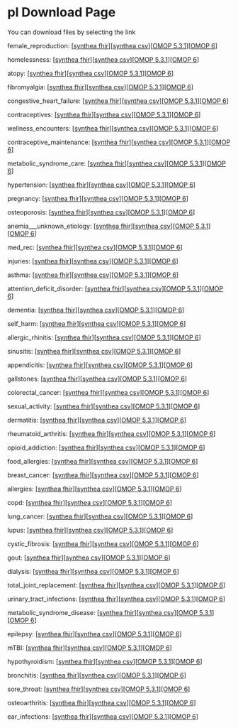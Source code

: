 # pl Download Page #
You can download files by selecting the link

female_reproduction: [[synthea fhir](https://github.com/science-automation/healthcare-europe-sample/raw/pl/pl/female_reproduction_synthea_fhir.zip)][[synthea csv](https://github.com/science-automation/healthcare-europe-sample/raw/pl/pl/female_reproduction_synthea_csv.zip)][[OMOP 5.3.1](https://github.com/science-automation/healthcare-europe-sample/raw/pl/pl/female_reproduction_omop_531.zip)][[OMOP 6](https://github.com/science-automation/healthcare-europe-sample/raw/pl/pl/female_reproduction_omop_6.zip)]

homelessness: [[synthea fhir](https://github.com/science-automation/healthcare-europe-sample/raw/pl/pl/homelessness_synthea_fhir.zip)][[synthea csv](https://github.com/science-automation/healthcare-europe-sample/raw/pl/pl/homelessness_synthea_csv.zip)][[OMOP 5.3.1](https://github.com/science-automation/healthcare-europe-sample/raw/pl/pl/homelessness_omop_531.zip)][[OMOP 6](https://github.com/science-automation/healthcare-europe-sample/raw/pl/pl/homelessness_omop_6.zip)]

atopy: [[synthea fhir](https://github.com/science-automation/healthcare-europe-sample/raw/pl/pl/atopy_synthea_fhir.zip)][[synthea csv](https://github.com/science-automation/healthcare-europe-sample/raw/pl/pl/atopy_synthea_csv.zip)][[OMOP 5.3.1](https://github.com/science-automation/healthcare-europe-sample/raw/pl/pl/atopy_omop_531.zip)][[OMOP 6](https://github.com/science-automation/healthcare-europe-sample/raw/pl/pl/atopy_omop_6.zip)]

fibromyalgia: [[synthea fhir](https://github.com/science-automation/healthcare-europe-sample/raw/pl/pl/fibromyalgia_synthea_fhir.zip)][[synthea csv](https://github.com/science-automation/healthcare-europe-sample/raw/pl/pl/fibromyalgia_synthea_csv.zip)][[OMOP 5.3.1](https://github.com/science-automation/healthcare-europe-sample/raw/pl/pl/fibromyalgia_omop_531.zip)][[OMOP 6](https://github.com/science-automation/healthcare-europe-sample/raw/pl/pl/fibromyalgia_omop_6.zip)]

congestive_heart_failure: [[synthea fhir](https://github.com/science-automation/healthcare-europe-sample/raw/pl/pl/congestive_heart_failure_synthea_fhir.zip)][[synthea csv](https://github.com/science-automation/healthcare-europe-sample/raw/pl/pl/congestive_heart_failure_synthea_csv.zip)][[OMOP 5.3.1](https://github.com/science-automation/healthcare-europe-sample/raw/pl/pl/congestive_heart_failure_omop_531.zip)][[OMOP 6](https://github.com/science-automation/healthcare-europe-sample/raw/pl/pl/congestive_heart_failure_omop_6.zip)]

contraceptives: [[synthea fhir](https://github.com/science-automation/healthcare-europe-sample/raw/pl/pl/contraceptives_synthea_fhir.zip)][[synthea csv](https://github.com/science-automation/healthcare-europe-sample/raw/pl/pl/contraceptives_synthea_csv.zip)][[OMOP 5.3.1](https://github.com/science-automation/healthcare-europe-sample/raw/pl/pl/contraceptives_omop_531.zip)][[OMOP 6](https://github.com/science-automation/healthcare-europe-sample/raw/pl/pl/contraceptives_omop_6.zip)]

wellness_encounters: [[synthea fhir](https://github.com/science-automation/healthcare-europe-sample/raw/pl/pl/wellness_encounters_synthea_fhir.zip)][[synthea csv](https://github.com/science-automation/healthcare-europe-sample/raw/pl/pl/wellness_encounters_synthea_csv.zip)][[OMOP 5.3.1](https://github.com/science-automation/healthcare-europe-sample/raw/pl/pl/wellness_encounters_omop_531.zip)][[OMOP 6](https://github.com/science-automation/healthcare-europe-sample/raw/pl/pl/wellness_encounters_omop_6.zip)]

contraceptive_maintenance: [[synthea fhir](https://github.com/science-automation/healthcare-europe-sample/raw/pl/pl/contraceptive_maintenance_synthea_fhir.zip)][[synthea csv](https://github.com/science-automation/healthcare-europe-sample/raw/pl/pl/contraceptive_maintenance_synthea_csv.zip)][[OMOP 5.3.1](https://github.com/science-automation/healthcare-europe-sample/raw/pl/pl/contraceptive_maintenance_omop_531.zip)][[OMOP 6](https://github.com/science-automation/healthcare-europe-sample/raw/pl/pl/contraceptive_maintenance_omop_6.zip)]

metabolic_syndrome_care: [[synthea fhir](https://github.com/science-automation/healthcare-europe-sample/raw/pl/pl/metabolic_syndrome_care_synthea_fhir.zip)][[synthea csv](https://github.com/science-automation/healthcare-europe-sample/raw/pl/pl/metabolic_syndrome_care_synthea_csv.zip)][[OMOP 5.3.1](https://github.com/science-automation/healthcare-europe-sample/raw/pl/pl/metabolic_syndrome_care_omop_531.zip)][[OMOP 6](https://github.com/science-automation/healthcare-europe-sample/raw/pl/pl/metabolic_syndrome_care_omop_6.zip)]

hypertension: [[synthea fhir](https://github.com/science-automation/healthcare-europe-sample/raw/pl/pl/hypertension_synthea_fhir.zip)][[synthea csv](https://github.com/science-automation/healthcare-europe-sample/raw/pl/pl/hypertension_synthea_csv.zip)][[OMOP 5.3.1](https://github.com/science-automation/healthcare-europe-sample/raw/pl/pl/hypertension_omop_531.zip)][[OMOP 6](https://github.com/science-automation/healthcare-europe-sample/raw/pl/pl/hypertension_omop_6.zip)]

pregnancy: [[synthea fhir](https://github.com/science-automation/healthcare-europe-sample/raw/pl/pl/pregnancy_synthea_fhir.zip)][[synthea csv](https://github.com/science-automation/healthcare-europe-sample/raw/pl/pl/pregnancy_synthea_csv.zip)][[OMOP 5.3.1](https://github.com/science-automation/healthcare-europe-sample/raw/pl/pl/pregnancy_omop_531.zip)][[OMOP 6](https://github.com/science-automation/healthcare-europe-sample/raw/pl/pl/pregnancy_omop_6.zip)]

osteoporosis: [[synthea fhir](https://github.com/science-automation/healthcare-europe-sample/raw/pl/pl/osteoporosis_synthea_fhir.zip)][[synthea csv](https://github.com/science-automation/healthcare-europe-sample/raw/pl/pl/osteoporosis_synthea_csv.zip)][[OMOP 5.3.1](https://github.com/science-automation/healthcare-europe-sample/raw/pl/pl/osteoporosis_omop_531.zip)][[OMOP 6](https://github.com/science-automation/healthcare-europe-sample/raw/pl/pl/osteoporosis_omop_6.zip)]

anemia___unknown_etiology: [[synthea fhir](https://github.com/science-automation/healthcare-europe-sample/raw/pl/pl/anemia___unknown_etiology_synthea_fhir.zip)][[synthea csv](https://github.com/science-automation/healthcare-europe-sample/raw/pl/pl/anemia___unknown_etiology_synthea_csv.zip)][[OMOP 5.3.1](https://github.com/science-automation/healthcare-europe-sample/raw/pl/pl/anemia___unknown_etiology_omop_531.zip)][[OMOP 6](https://github.com/science-automation/healthcare-europe-sample/raw/pl/pl/anemia___unknown_etiology_omop_6.zip)]

med_rec: [[synthea fhir](https://github.com/science-automation/healthcare-europe-sample/raw/pl/pl/med_rec_synthea_fhir.zip)][[synthea csv](https://github.com/science-automation/healthcare-europe-sample/raw/pl/pl/med_rec_synthea_csv.zip)][[OMOP 5.3.1](https://github.com/science-automation/healthcare-europe-sample/raw/pl/pl/med_rec_omop_531.zip)][[OMOP 6](https://github.com/science-automation/healthcare-europe-sample/raw/pl/pl/med_rec_omop_6.zip)]

injuries: [[synthea fhir](https://github.com/science-automation/healthcare-europe-sample/raw/pl/pl/injuries_synthea_fhir.zip)][[synthea csv](https://github.com/science-automation/healthcare-europe-sample/raw/pl/pl/injuries_synthea_csv.zip)][[OMOP 5.3.1](https://github.com/science-automation/healthcare-europe-sample/raw/pl/pl/injuries_omop_531.zip)][[OMOP 6](https://github.com/science-automation/healthcare-europe-sample/raw/pl/pl/injuries_omop_6.zip)]

asthma: [[synthea fhir](https://github.com/science-automation/healthcare-europe-sample/raw/pl/pl/asthma_synthea_fhir.zip)][[synthea csv](https://github.com/science-automation/healthcare-europe-sample/raw/pl/pl/asthma_synthea_csv.zip)][[OMOP 5.3.1](https://github.com/science-automation/healthcare-europe-sample/raw/pl/pl/asthma_omop_531.zip)][[OMOP 6](https://github.com/science-automation/healthcare-europe-sample/raw/pl/pl/asthma_omop_6.zip)]

attention_deficit_disorder: [[synthea fhir](https://github.com/science-automation/healthcare-europe-sample/raw/pl/pl/attention_deficit_disorder_synthea_fhir.zip)][[synthea csv](https://github.com/science-automation/healthcare-europe-sample/raw/pl/pl/attention_deficit_disorder_synthea_csv.zip)][[OMOP 5.3.1](https://github.com/science-automation/healthcare-europe-sample/raw/pl/pl/attention_deficit_disorder_omop_531.zip)][[OMOP 6](https://github.com/science-automation/healthcare-europe-sample/raw/pl/pl/attention_deficit_disorder_omop_6.zip)]

dementia: [[synthea fhir](https://github.com/science-automation/healthcare-europe-sample/raw/pl/pl/dementia_synthea_fhir.zip)][[synthea csv](https://github.com/science-automation/healthcare-europe-sample/raw/pl/pl/dementia_synthea_csv.zip)][[OMOP 5.3.1](https://github.com/science-automation/healthcare-europe-sample/raw/pl/pl/dementia_omop_531.zip)][[OMOP 6](https://github.com/science-automation/healthcare-europe-sample/raw/pl/pl/dementia_omop_6.zip)]

self_harm: [[synthea fhir](https://github.com/science-automation/healthcare-europe-sample/raw/pl/pl/self_harm_synthea_fhir.zip)][[synthea csv](https://github.com/science-automation/healthcare-europe-sample/raw/pl/pl/self_harm_synthea_csv.zip)][[OMOP 5.3.1](https://github.com/science-automation/healthcare-europe-sample/raw/pl/pl/self_harm_omop_531.zip)][[OMOP 6](https://github.com/science-automation/healthcare-europe-sample/raw/pl/pl/self_harm_omop_6.zip)]

allergic_rhinitis: [[synthea fhir](https://github.com/science-automation/healthcare-europe-sample/raw/pl/pl/allergic_rhinitis_synthea_fhir.zip)][[synthea csv](https://github.com/science-automation/healthcare-europe-sample/raw/pl/pl/allergic_rhinitis_synthea_csv.zip)][[OMOP 5.3.1](https://github.com/science-automation/healthcare-europe-sample/raw/pl/pl/allergic_rhinitis_omop_531.zip)][[OMOP 6](https://github.com/science-automation/healthcare-europe-sample/raw/pl/pl/allergic_rhinitis_omop_6.zip)]

sinusitis: [[synthea fhir](https://github.com/science-automation/healthcare-europe-sample/raw/pl/pl/sinusitis_synthea_fhir.zip)][[synthea csv](https://github.com/science-automation/healthcare-europe-sample/raw/pl/pl/sinusitis_synthea_csv.zip)][[OMOP 5.3.1](https://github.com/science-automation/healthcare-europe-sample/raw/pl/pl/sinusitis_omop_531.zip)][[OMOP 6](https://github.com/science-automation/healthcare-europe-sample/raw/pl/pl/sinusitis_omop_6.zip)]

appendicitis: [[synthea fhir](https://github.com/science-automation/healthcare-europe-sample/raw/pl/pl/appendicitis_synthea_fhir.zip)][[synthea csv](https://github.com/science-automation/healthcare-europe-sample/raw/pl/pl/appendicitis_synthea_csv.zip)][[OMOP 5.3.1](https://github.com/science-automation/healthcare-europe-sample/raw/pl/pl/appendicitis_omop_531.zip)][[OMOP 6](https://github.com/science-automation/healthcare-europe-sample/raw/pl/pl/appendicitis_omop_6.zip)]

gallstones: [[synthea fhir](https://github.com/science-automation/healthcare-europe-sample/raw/pl/pl/gallstones_synthea_fhir.zip)][[synthea csv](https://github.com/science-automation/healthcare-europe-sample/raw/pl/pl/gallstones_synthea_csv.zip)][[OMOP 5.3.1](https://github.com/science-automation/healthcare-europe-sample/raw/pl/pl/gallstones_omop_531.zip)][[OMOP 6](https://github.com/science-automation/healthcare-europe-sample/raw/pl/pl/gallstones_omop_6.zip)]

colorectal_cancer: [[synthea fhir](https://github.com/science-automation/healthcare-europe-sample/raw/pl/pl/colorectal_cancer_synthea_fhir.zip)][[synthea csv](https://github.com/science-automation/healthcare-europe-sample/raw/pl/pl/colorectal_cancer_synthea_csv.zip)][[OMOP 5.3.1](https://github.com/science-automation/healthcare-europe-sample/raw/pl/pl/colorectal_cancer_omop_531.zip)][[OMOP 6](https://github.com/science-automation/healthcare-europe-sample/raw/pl/pl/colorectal_cancer_omop_6.zip)]

sexual_activity: [[synthea fhir](https://github.com/science-automation/healthcare-europe-sample/raw/pl/pl/sexual_activity_synthea_fhir.zip)][[synthea csv](https://github.com/science-automation/healthcare-europe-sample/raw/pl/pl/sexual_activity_synthea_csv.zip)][[OMOP 5.3.1](https://github.com/science-automation/healthcare-europe-sample/raw/pl/pl/sexual_activity_omop_531.zip)][[OMOP 6](https://github.com/science-automation/healthcare-europe-sample/raw/pl/pl/sexual_activity_omop_6.zip)]

dermatitis: [[synthea fhir](https://github.com/science-automation/healthcare-europe-sample/raw/pl/pl/dermatitis_synthea_fhir.zip)][[synthea csv](https://github.com/science-automation/healthcare-europe-sample/raw/pl/pl/dermatitis_synthea_csv.zip)][[OMOP 5.3.1](https://github.com/science-automation/healthcare-europe-sample/raw/pl/pl/dermatitis_omop_531.zip)][[OMOP 6](https://github.com/science-automation/healthcare-europe-sample/raw/pl/pl/dermatitis_omop_6.zip)]

rheumatoid_arthritis: [[synthea fhir](https://github.com/science-automation/healthcare-europe-sample/raw/pl/pl/rheumatoid_arthritis_synthea_fhir.zip)][[synthea csv](https://github.com/science-automation/healthcare-europe-sample/raw/pl/pl/rheumatoid_arthritis_synthea_csv.zip)][[OMOP 5.3.1](https://github.com/science-automation/healthcare-europe-sample/raw/pl/pl/rheumatoid_arthritis_omop_531.zip)][[OMOP 6](https://github.com/science-automation/healthcare-europe-sample/raw/pl/pl/rheumatoid_arthritis_omop_6.zip)]

opioid_addiction: [[synthea fhir](https://github.com/science-automation/healthcare-europe-sample/raw/pl/pl/opioid_addiction_synthea_fhir.zip)][[synthea csv](https://github.com/science-automation/healthcare-europe-sample/raw/pl/pl/opioid_addiction_synthea_csv.zip)][[OMOP 5.3.1](https://github.com/science-automation/healthcare-europe-sample/raw/pl/pl/opioid_addiction_omop_531.zip)][[OMOP 6](https://github.com/science-automation/healthcare-europe-sample/raw/pl/pl/opioid_addiction_omop_6.zip)]

food_allergies: [[synthea fhir](https://github.com/science-automation/healthcare-europe-sample/raw/pl/pl/food_allergies_synthea_fhir.zip)][[synthea csv](https://github.com/science-automation/healthcare-europe-sample/raw/pl/pl/food_allergies_synthea_csv.zip)][[OMOP 5.3.1](https://github.com/science-automation/healthcare-europe-sample/raw/pl/pl/food_allergies_omop_531.zip)][[OMOP 6](https://github.com/science-automation/healthcare-europe-sample/raw/pl/pl/food_allergies_omop_6.zip)]

breast_cancer: [[synthea fhir](https://github.com/science-automation/healthcare-europe-sample/raw/pl/pl/breast_cancer_synthea_fhir.zip)][[synthea csv](https://github.com/science-automation/healthcare-europe-sample/raw/pl/pl/breast_cancer_synthea_csv.zip)][[OMOP 5.3.1](https://github.com/science-automation/healthcare-europe-sample/raw/pl/pl/breast_cancer_omop_531.zip)][[OMOP 6](https://github.com/science-automation/healthcare-europe-sample/raw/pl/pl/breast_cancer_omop_6.zip)]

allergies: [[synthea fhir](https://github.com/science-automation/healthcare-europe-sample/raw/pl/pl/allergies_synthea_fhir.zip)][[synthea csv](https://github.com/science-automation/healthcare-europe-sample/raw/pl/pl/allergies_synthea_csv.zip)][[OMOP 5.3.1](https://github.com/science-automation/healthcare-europe-sample/raw/pl/pl/allergies_omop_531.zip)][[OMOP 6](https://github.com/science-automation/healthcare-europe-sample/raw/pl/pl/allergies_omop_6.zip)]

copd: [[synthea fhir](https://github.com/science-automation/healthcare-europe-sample/raw/pl/pl/copd_synthea_fhir.zip)][[synthea csv](https://github.com/science-automation/healthcare-europe-sample/raw/pl/pl/copd_synthea_csv.zip)][[OMOP 5.3.1](https://github.com/science-automation/healthcare-europe-sample/raw/pl/pl/copd_omop_531.zip)][[OMOP 6](https://github.com/science-automation/healthcare-europe-sample/raw/pl/pl/copd_omop_6.zip)]

lung_cancer: [[synthea fhir](https://github.com/science-automation/healthcare-europe-sample/raw/pl/pl/lung_cancer_synthea_fhir.zip)][[synthea csv](https://github.com/science-automation/healthcare-europe-sample/raw/pl/pl/lung_cancer_synthea_csv.zip)][[OMOP 5.3.1](https://github.com/science-automation/healthcare-europe-sample/raw/pl/pl/lung_cancer_omop_531.zip)][[OMOP 6](https://github.com/science-automation/healthcare-europe-sample/raw/pl/pl/lung_cancer_omop_6.zip)]

lupus: [[synthea fhir](https://github.com/science-automation/healthcare-europe-sample/raw/pl/pl/lupus_synthea_fhir.zip)][[synthea csv](https://github.com/science-automation/healthcare-europe-sample/raw/pl/pl/lupus_synthea_csv.zip)][[OMOP 5.3.1](https://github.com/science-automation/healthcare-europe-sample/raw/pl/pl/lupus_omop_531.zip)][[OMOP 6](https://github.com/science-automation/healthcare-europe-sample/raw/pl/pl/lupus_omop_6.zip)]

cystic_fibrosis: [[synthea fhir](https://github.com/science-automation/healthcare-europe-sample/raw/pl/pl/cystic_fibrosis_synthea_fhir.zip)][[synthea csv](https://github.com/science-automation/healthcare-europe-sample/raw/pl/pl/cystic_fibrosis_synthea_csv.zip)][[OMOP 5.3.1](https://github.com/science-automation/healthcare-europe-sample/raw/pl/pl/cystic_fibrosis_omop_531.zip)][[OMOP 6](https://github.com/science-automation/healthcare-europe-sample/raw/pl/pl/cystic_fibrosis_omop_6.zip)]

gout: [[synthea fhir](https://github.com/science-automation/healthcare-europe-sample/raw/pl/pl/gout_synthea_fhir.zip)][[synthea csv](https://github.com/science-automation/healthcare-europe-sample/raw/pl/pl/gout_synthea_csv.zip)][[OMOP 5.3.1](https://github.com/science-automation/healthcare-europe-sample/raw/pl/pl/gout_omop_531.zip)][[OMOP 6](https://github.com/science-automation/healthcare-europe-sample/raw/pl/pl/gout_omop_6.zip)]

dialysis: [[synthea fhir](https://github.com/science-automation/healthcare-europe-sample/raw/pl/pl/dialysis_synthea_fhir.zip)][[synthea csv](https://github.com/science-automation/healthcare-europe-sample/raw/pl/pl/dialysis_synthea_csv.zip)][[OMOP 5.3.1](https://github.com/science-automation/healthcare-europe-sample/raw/pl/pl/dialysis_omop_531.zip)][[OMOP 6](https://github.com/science-automation/healthcare-europe-sample/raw/pl/pl/dialysis_omop_6.zip)]

total_joint_replacement: [[synthea fhir](https://github.com/science-automation/healthcare-europe-sample/raw/pl/pl/total_joint_replacement_synthea_fhir.zip)][[synthea csv](https://github.com/science-automation/healthcare-europe-sample/raw/pl/pl/total_joint_replacement_synthea_csv.zip)][[OMOP 5.3.1](https://github.com/science-automation/healthcare-europe-sample/raw/pl/pl/total_joint_replacement_omop_531.zip)][[OMOP 6](https://github.com/science-automation/healthcare-europe-sample/raw/pl/pl/total_joint_replacement_omop_6.zip)]

urinary_tract_infections: [[synthea fhir](https://github.com/science-automation/healthcare-europe-sample/raw/pl/pl/urinary_tract_infections_synthea_fhir.zip)][[synthea csv](https://github.com/science-automation/healthcare-europe-sample/raw/pl/pl/urinary_tract_infections_synthea_csv.zip)][[OMOP 5.3.1](https://github.com/science-automation/healthcare-europe-sample/raw/pl/pl/urinary_tract_infections_omop_531.zip)][[OMOP 6](https://github.com/science-automation/healthcare-europe-sample/raw/pl/pl/urinary_tract_infections_omop_6.zip)]

metabolic_syndrome_disease: [[synthea fhir](https://github.com/science-automation/healthcare-europe-sample/raw/pl/pl/metabolic_syndrome_disease_synthea_fhir.zip)][[synthea csv](https://github.com/science-automation/healthcare-europe-sample/raw/pl/pl/metabolic_syndrome_disease_synthea_csv.zip)][[OMOP 5.3.1](https://github.com/science-automation/healthcare-europe-sample/raw/pl/pl/metabolic_syndrome_disease_omop_531.zip)][[OMOP 6](https://github.com/science-automation/healthcare-europe-sample/raw/pl/pl/metabolic_syndrome_disease_omop_6.zip)]

epilepsy: [[synthea fhir](https://github.com/science-automation/healthcare-europe-sample/raw/pl/pl/epilepsy_synthea_fhir.zip)][[synthea csv](https://github.com/science-automation/healthcare-europe-sample/raw/pl/pl/epilepsy_synthea_csv.zip)][[OMOP 5.3.1](https://github.com/science-automation/healthcare-europe-sample/raw/pl/pl/epilepsy_omop_531.zip)][[OMOP 6](https://github.com/science-automation/healthcare-europe-sample/raw/pl/pl/epilepsy_omop_6.zip)]

mTBI: [[synthea fhir](https://github.com/science-automation/healthcare-europe-sample/raw/pl/pl/mTBI_synthea_fhir.zip)][[synthea csv](https://github.com/science-automation/healthcare-europe-sample/raw/pl/pl/mTBI_synthea_csv.zip)][[OMOP 5.3.1](https://github.com/science-automation/healthcare-europe-sample/raw/pl/pl/mTBI_omop_531.zip)][[OMOP 6](https://github.com/science-automation/healthcare-europe-sample/raw/pl/pl/mTBI_omop_6.zip)]

hypothyroidism: [[synthea fhir](https://github.com/science-automation/healthcare-europe-sample/raw/pl/pl/hypothyroidism_synthea_fhir.zip)][[synthea csv](https://github.com/science-automation/healthcare-europe-sample/raw/pl/pl/hypothyroidism_synthea_csv.zip)][[OMOP 5.3.1](https://github.com/science-automation/healthcare-europe-sample/raw/pl/pl/hypothyroidism_omop_531.zip)][[OMOP 6](https://github.com/science-automation/healthcare-europe-sample/raw/pl/pl/hypothyroidism_omop_6.zip)]

bronchitis: [[synthea fhir](https://github.com/science-automation/healthcare-europe-sample/raw/pl/pl/bronchitis_synthea_fhir.zip)][[synthea csv](https://github.com/science-automation/healthcare-europe-sample/raw/pl/pl/bronchitis_synthea_csv.zip)][[OMOP 5.3.1](https://github.com/science-automation/healthcare-europe-sample/raw/pl/pl/bronchitis_omop_531.zip)][[OMOP 6](https://github.com/science-automation/healthcare-europe-sample/raw/pl/pl/bronchitis_omop_6.zip)]

sore_throat: [[synthea fhir](https://github.com/science-automation/healthcare-europe-sample/raw/pl/pl/sore_throat_synthea_fhir.zip)][[synthea csv](https://github.com/science-automation/healthcare-europe-sample/raw/pl/pl/sore_throat_synthea_csv.zip)][[OMOP 5.3.1](https://github.com/science-automation/healthcare-europe-sample/raw/pl/pl/sore_throat_omop_531.zip)][[OMOP 6](https://github.com/science-automation/healthcare-europe-sample/raw/pl/pl/sore_throat_omop_6.zip)]

osteoarthritis: [[synthea fhir](https://github.com/science-automation/healthcare-europe-sample/raw/pl/pl/osteoarthritis_synthea_fhir.zip)][[synthea csv](https://github.com/science-automation/healthcare-europe-sample/raw/pl/pl/osteoarthritis_synthea_csv.zip)][[OMOP 5.3.1](https://github.com/science-automation/healthcare-europe-sample/raw/pl/pl/osteoarthritis_omop_531.zip)][[OMOP 6](https://github.com/science-automation/healthcare-europe-sample/raw/pl/pl/osteoarthritis_omop_6.zip)]

ear_infections: [[synthea fhir](https://github.com/science-automation/healthcare-europe-sample/raw/pl/pl/ear_infections_synthea_fhir.zip)][[synthea csv](https://github.com/science-automation/healthcare-europe-sample/raw/pl/pl/ear_infections_synthea_csv.zip)][[OMOP 5.3.1](https://github.com/science-automation/healthcare-europe-sample/raw/pl/pl/ear_infections_omop_531.zip)][[OMOP 6](https://github.com/science-automation/healthcare-europe-sample/raw/pl/pl/ear_infections_omop_6.zip)]

